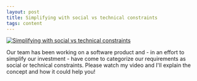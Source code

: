 ```yaml
---
layout: post
title: Simplifying with social vs technical constraints
tags: content
---
```


[![Simplifying with social vs technical constraints](https://img.youtube.com/vi/dFc7k16yRFg/0.jpg)](https://www.youtube.com/watch?v=dFc7k16yRFg)

Our team has been working on a software product and - in an effort to simplify our investment - have come to categorize our requirements as social or technical constraints. Please watch my video and I'll explain the concept and how it could help you!